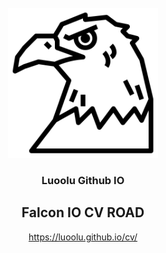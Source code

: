<!-- PROJECT LOGO -->
<br />
<div align="center">
  <a href="https://github.com/luoolu/cn">
    <img src="falcon.png" alt="Logo" width="240" height="240">
  </a>

<h3 align="center">Luoolu Github IO</h3>



## Falcon IO CV ROAD

 https://luoolu.github.io/cv/
